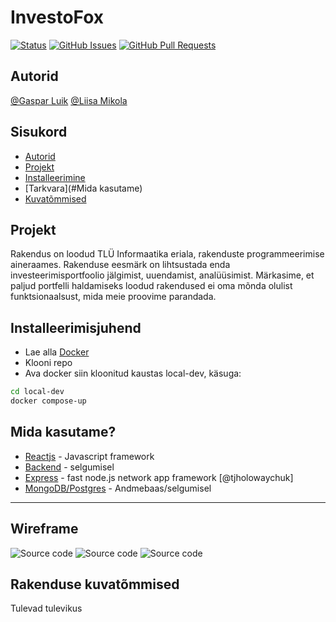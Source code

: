 
# InvestoFox

[![Status](https://img.shields.io/badge/status-active-success.svg)]() [![GitHub Issues](https://img.shields.io/github/issues/rakenduste-programmeerimine-2021/investofox.svg)](https://github.com/rakenduste-programmeerimine-2021/investofox/issues) [![GitHub Pull Requests](https://img.shields.io/github/issues-pr/rakenduste-programmeerimine-2021/investofox.svg)](https://github.com/rakenduste-programmeerimine-2021/investofox/pulls)
## Autorid
[@Gaspar Luik](github.com/gasparluik)
[@Liisa Mikola](github.com/liismik)
## Sisukord
- [Autorid](#Autorid)
- [Projekt](#Projekt)
- [Installeerimine](#Installeerimisjuhend)
- [Tarkvara](#Mida kasutame)
- [Kuvatõmmised](#Kuvatõmmised)

## Projekt
Rakendus on loodud TLÜ Informaatika eriala, rakenduste programmeerimise aineraames. Rakenduse eesmärk on lihtsustada enda investeerimisportfoolio jälgimist, uuendamist, analüüsimist. Märkasime, et paljud portfelli haldamiseks loodud rakendused ei oma mõnda olulist funktsionaalsust, mida meie proovime parandada.

## Installeerimisjuhend

- Lae alla [Docker](https://docker.com)
- Klooni repo
- Ava docker siin kloonitud kaustas local-dev, käsuga:
 ```sh
cd local-dev
docker compose-up
```

## Mida kasutame?

- [Reactjs](https://reactjs.com) - Javascript framework
- [Backend](node.js) - selgumisel
- [Express](https://www.npmjs.com/package/express) - fast node.js network app framework [@tjholowaychuk]
- [MongoDB/Postgres](https://www.mongodb.com/) - Andmebaas/selgumisel
---
## Wireframe
![Source code](wireframes/portfolio.jpg)
![Source code](wireframes/addOrder.jpg)
![Source code](wireframes/showOrders.jpg)

## Rakenduse kuvatõmmised
Tulevad tulevikus